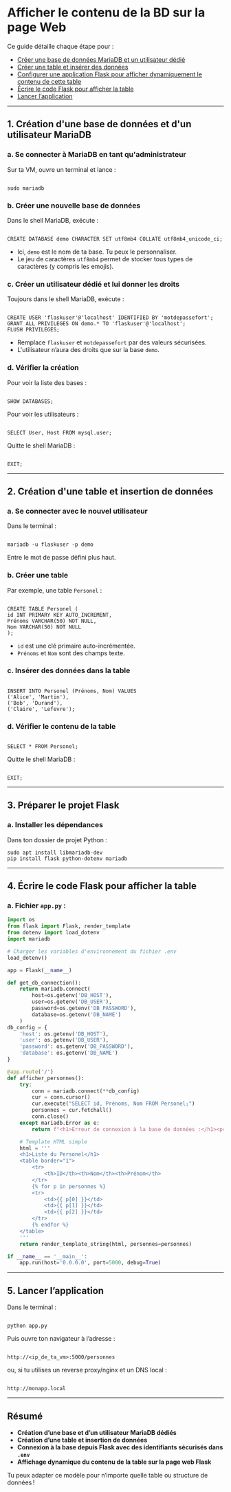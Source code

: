 # Afficher le contenu de la BD sur la page Web

Ce guide détaille chaque étape pour :
- [Créer une base de données MariaDB et un utilisateur dédié](#1-création-dune-base-de-données-et-dun-utilisateur-mariadb)
- [Créer une table et insérer des données](#2-création-dune-table-et-insertion-de-données)
- [Configurer une application Flask pour afficher dynamiquement le contenu de cette table](#3-préparer-le-projet-flask)
- [Écrire le code Flask pour afficher la table](#4-écrire-le-code-flask-pour-afficher-la-table)
- [Lancer l’application](#5-lancer-lapplication)

---

## 1. Création d'une base de données et d'un utilisateur MariaDB

### a. Se connecter à MariaDB en tant qu'administrateur

Sur ta VM, ouvre un terminal et lance :

```

sudo mariadb

```

### b. Créer une nouvelle base de données

Dans le shell MariaDB, exécute :

```

CREATE DATABASE demo CHARACTER SET utf8mb4 COLLATE utf8mb4_unicode_ci;

```

- Ici, `demo` est le nom de ta base. Tu peux le personnaliser.
- Le jeu de caractères `utf8mb4` permet de stocker tous types de caractères (y compris les emojis).

### c. Créer un utilisateur dédié et lui donner les droits

Toujours dans le shell MariaDB, exécute :

```

CREATE USER 'flaskuser'@'localhost' IDENTIFIED BY 'motdepassefort';
GRANT ALL PRIVILEGES ON demo.* TO 'flaskuser'@'localhost';
FLUSH PRIVILEGES;

```

- Remplace `flaskuser` et `motdepassefort` par des valeurs sécurisées.
- L'utilisateur n’aura des droits que sur la base `demo`.

### d. Vérifier la création

Pour voir la liste des bases :

```

SHOW DATABASES;

```

Pour voir les utilisateurs :

```

SELECT User, Host FROM mysql.user;

```

Quitte le shell MariaDB :

```

EXIT;

```

---

## 2. Création d'une table et insertion de données

### a. Se connecter avec le nouvel utilisateur

Dans le terminal :

```

mariadb -u flaskuser -p demo

```

Entre le mot de passe défini plus haut.

### b. Créer une table

Par exemple, une table `Personel` :

```

CREATE TABLE Personel (
id INT PRIMARY KEY AUTO_INCREMENT,
Prénoms VARCHAR(50) NOT NULL,
Nom VARCHAR(50) NOT NULL
);

```

- `id` est une clé primaire auto-incrémentée.
- `Prénoms` et `Nom` sont des champs texte.

### c. Insérer des données dans la table

```

INSERT INTO Personel (Prénoms, Nom) VALUES
('Alice', 'Martin'),
('Bob', 'Durand'),
('Claire', 'Lefevre');

```

### d. Vérifier le contenu de la table

```

SELECT * FROM Personel;

```

Quitte le shell MariaDB :

```

EXIT;

```

---

## 3. Préparer le projet Flask

### a. Installer les dépendances

Dans ton dossier de projet Python :

```
sudo apt install libmariadb-dev
pip install flask python-dotenv mariadb

```

---

## 4. Écrire le code Flask pour afficher la table

### a. Fichier `app.py` :

```Python
import os
from flask import Flask, render_template
from dotenv import load_dotenv
import mariadb

# Charger les variables d'environnement du fichier .env
load_dotenv()

app = Flask(__name__)

def get_db_connection():
    return mariadb.connect(
        host=os.getenv('DB_HOST'),
        user=os.getenv('DB_USER'),
        password=os.getenv('DB_PASSWORD'),
        database=os.getenv('DB_NAME')
    )
db_config = {
    'host': os.getenv('DB_HOST'),
    'user': os.getenv('DB_USER'),
    'password': os.getenv('DB_PASSWORD'),
    'database': os.getenv('DB_NAME')
}

@app.route('/')
def afficher_personnes():
    try:
        conn = mariadb.connect(**db_config)
        cur = conn.cursor()
        cur.execute("SELECT id, Prénoms, Nom FROM Personel;")
        personnes = cur.fetchall()
        conn.close()
    except mariadb.Error as e:
        return f"<h1>Erreur de connexion à la base de données :</h1><pre>{e}</pre>"

    # Template HTML simple
    html = '''
    <h1>Liste du Personel</h1>
    <table border="1">
        <tr>
            <th>ID</th><th>Nom</th><th>Prénom</th>
        </tr>
        {% for p in personnes %}
        <tr>
            <td>{{ p[0] }}</td>
            <td>{{ p[1] }}</td>
            <td>{{ p[2] }}</td>
        </tr>
        {% endfor %}
    </table>
    '''
    return render_template_string(html, personnes=personnes)

if __name__ == '__main__':
    app.run(host='0.0.0.0', port=5000, debug=True)

```

---

## 5. Lancer l’application

Dans le terminal :

```

python app.py

```

Puis ouvre ton navigateur à l’adresse :

```

http://<ip_de_ta_vm>:5000/personnes

```

ou, si tu utilises un reverse proxy/nginx et un DNS local :

```

http://monapp.local

```

---

## Résumé

- **Création d’une base et d’un utilisateur MariaDB dédiés**
- **Création d’une table et insertion de données**
- **Connexion à la base depuis Flask avec des identifiants sécurisés dans `.env`**
- **Affichage dynamique du contenu de la table sur la page web Flask**

Tu peux adapter ce modèle pour n’importe quelle table ou structure de données !
